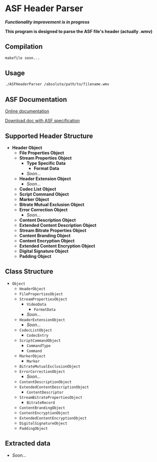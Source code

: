 # ASF Header Parser

_**Functionality improvement is in progress**_

**This program is designed to parse the ASF file's header (actually .wmv)**

## Compilation

```bash
makefile soon...
```

## Usage

```bash
./ASFHeaderParser /absolute/path/to/filename.wmv
```

## ASF Documentation

[Online documentation](https://docs.microsoft.com/en-us/windows/win32/medfound/asf-file-structure)

[Download doc with ASF specification](https://www.microsoft.com/downloads/details.aspx?displaylang=en&FamilyID=56de5ee4-51ca-46c6-903b-97390ad14fea)

## Supported Header Structure

* **Header Object**
    * **File Properties Object**
    * **Stream Properties Object**
        * **Type Specific Data**
            * **Format Data**
        * _Soon..._
    * **Header Extension Object**
        * _Soon..._
    * **Codec List Object**
    * **Script Command Object**
    * **Marker Object**
    * **Bitrate Mutual Exclusion Object**
    * **Error Correction Object**
        * _Soon..._
    * **Content Description Object**
    * **Extended Content Description Object**
    * **Stream Bitrate Properties Object**
    * **Content Branding Object**
    * **Content Encryption Object**
    * **Extended Content Encryption Object**
    * **Digital Signature Object**
    * **Padding Object**

## Class Structure

* `Object`
    * `HeaderObject`
    * `FilePropertiesObject`
    * `StreamPropertiesObject`
        * `VideoData`
            * `FormatData`
        * _Soon..._
    * `HeaderExtensionObject`
        * _Soon..._
    * `CodecListObject`
        * `CodecEntry`
    * `ScriptCommandObject`
        * `CommandType`
        * `Command`
    * `MarkerObject`
        * `Marker`
    * `BitrateMutualExclusionObject`
    * `ErrorCorrectionObject`
        * _Soon..._
    * `ContentDescriptionObject`
    * `ExtendedContentDescriptionObject`
        * `ContentDescriptor`
    * `StreamBitratePropertiesObject`
        * `BitrateRecord`
    * `ContentBrandingObject`
    * `ContentEncryptionObject`
    * `ExtendedContentEncryptionObject`
    * `DigitalSignatureObject`
    * `PaddingObject`

## Extracted data

* _Soon..._
